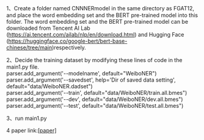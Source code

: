 1、Create a folder named CNNNERmodel in the same directory as FGAT12, and place the word embedding set and the BERT pre-trained model into this folder. The word embedding set and the BERT pre-trained model can be downloaded from Tencent AI Lab (https://ai.tencent.com/ailab/nlp/en/download.html) and Hugging Face (https://huggingface.co/google-bert/bert-base-chinese/tree/main)respectively.
    
2、Decide the training dataset by modifying these lines of code in the main1.py file.       
    parser.add_argument('--modelname', default="WeiboNER")    
    parser.add_argument('--savedset', help='Dir of saved data setting', default="data/WeiboNER.dadset")     
    parser.add_argument('--train', default="data/WeiboNER/train.all.bmes")    
    parser.add_argument('--dev', default="data/WeiboNER/dev.all.bmes")     
    parser.add_argument('--test', default="data/WeiboNER/test.all.bmes")    

3、run main1.py

4 paper link:[[paper]](https://link.springer.com/article/10.1007/s10462-024-10891-3?utm_source=rct_congratemailt&utm_medium=email&utm_campaign=oa_20240816&utm_content=10.1007/s10462-024-10891-3)
